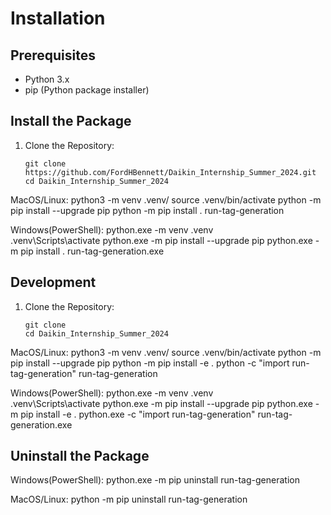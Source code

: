# Installation

## Prerequisites
- Python 3.x
- pip (Python package installer)

## Install the Package
1. Clone the Repository:
    ```
    git clone https://github.com/FordHBennett/Daikin_Internship_Summer_2024.git
    cd Daikin_Internship_Summer_2024
    ```

MacOS/Linux:
python3 -m venv .venv/ 
source .venv/bin/activate
python -m pip install --upgrade pip
python -m pip install . 
run-tag-generation

Windows(PowerShell):
python.exe -m venv .venv\
.venv\Scripts\activate
python.exe -m pip install --upgrade pip
python.exe -m pip install .
run-tag-generation.exe

## Development
1. Clone the Repository:
    ```
    git clone
    cd Daikin_Internship_Summer_2024
    ```
MacOS/Linux:
python3 -m venv .venv/
source .venv/bin/activate
python -m pip install --upgrade pip
python -m pip install -e . 
python -c "import run-tag-generation"
run-tag-generation

Windows(PowerShell):
python.exe -m venv .venv\
.venv\Scripts\activate
python.exe -m pip install --upgrade pip
python.exe -m pip install -e .
python.exe -c "import run-tag-generation"
run-tag-generation.exe

## Uninstall the Package
Windows(PowerShell):
python.exe -m pip uninstall run-tag-generation

MacOS/Linux:
python -m pip uninstall run-tag-generation
```

